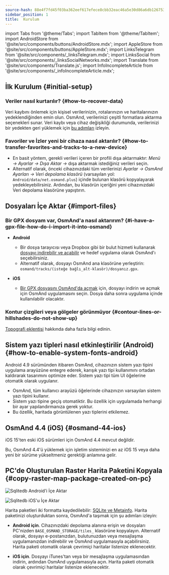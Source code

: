 ```yaml
---
source-hash: 88e4f7fd45f03ba362eef617efece8cbb32eac46a5e30d86a6db12675354fa56
sidebar_position: 1
title:  Kurulum
---
```

import Tabs from '@theme/Tabs';
import TabItem from '@theme/TabItem';
import AndroidStore from '@site/src/components/buttons/AndroidStore.mdx';
import AppleStore from '@site/src/components/buttons/AppleStore.mdx';
import LinksTelegram from '@site/src/components/_linksTelegram.mdx';
import LinksSocial from '@site/src/components/_linksSocialNetworks.mdx';
import Translate from '@site/src/components/Translate.js';
import InfoIncompleteArticle from '@site/src/components/_infoIncompleteArticle.mdx';



## İlk Kurulum {#initial-setup}

### Veriler nasıl kurtarılır? {#how-to-recover-data}

Veri kaybını önlemek için kişisel verilerinizin, rotalarınızın ve haritalarınızın yedeklendiğinden emin olun. OsmAnd, verilerinizi çeşitli formatlara aktarma seçenekleri sunar. Veri kaybı veya cihaz değişikliği durumunda, verilerinizi bir yedekten geri yüklemek için [bu adımları](https://osmand.net/docs/user/personal/import-export/#preventing-data-loss) izleyin.


### Favoriler ve İzler yeni bir cihaza nasıl aktarılır? {#how-to-transfer-favorites-and-tracks-to-a-new-device}

- En basit yöntem, gerekli verileri içeren bir profili dışa aktarmaktır: *Menü → Ayarlar → Dışa Aktar →* dışa aktarmak istediğiniz verileri seçin.
- Alternatif olarak, önceki cihazınızdaki tüm verilerinizi *Ayarlar → OsmAnd Ayarları → Veri depolama klasörü* (varsayılan yol: `Android/data/net.osmand.plus`) içinde bulunan klasörü kopyalayarak yedekleyebilirsiniz. Ardından, bu klasörün içeriğini yeni cihazınızdaki Veri depolama klasörüne yapıştırın.


## Dosyaları İçe Aktar {#import-files}

### Bir GPX dosyam var, OsmAnd'a nasıl aktarırım? {#i-have-a-gpx-file-how-do-i-import-it-into-osmand}

- **Android**
    - Bir dosya tarayıcısı veya Dropbox gibi bir bulut hizmeti kullanarak [dosyayı indirebilir ve açabilir](..//navigation/setup/gpx-navigation.md) ve hedef uygulama olarak OsmAnd'ı seçebilirsiniz.
    - Alternatif olarak, dosyayı OsmAnd ana klasörüne yerleştirin: `osmand/tracks/(isteğe bağlı_alt-klasör)/dosyanız.gpx`.

- **iOS**
    - [Bir GPX dosyasını OsmAnd'da açmak](..//navigation/setup/gpx-navigation.md) için, dosyayı indirin ve açmak için OsmAnd uygulamasını seçin. Dosya daha sonra uygulama içinde kullanılabilir olacaktır.

### Kontur çizgileri veya gölgeler görünmüyor {#contour-lines-or-hillshades-do-not-show-up}

[Topografi eklentisi](../plugins/topography.md) hakkında daha fazla bilgi edinin.


## Sistem yazı tipleri nasıl etkinleştirilir (Android) {#how-to-enable-system-fonts-android}

Android 4.9 sürümünden itibaren OsmAnd, cihazınızın sistem yazı tipini uygulama arayüzüne entegre ederek, karışık yazı tipi kullanımını ortadan kaldırarak tasarımını optimize eder. Sistem yazı tipi tüm UI öğelerine otomatik olarak uygulanır.

- OsmAnd, tüm kullanıcı arayüzü öğelerinde cihazınızın varsayılan sistem yazı tipini kullanır.
- Sistem yazı tipine geçiş otomatiktir. Bu özellik için uygulamada herhangi bir ayar yapılandırmanıza gerek yoktur.
- Bu özellik, haritada görüntülenen yazı tiplerini etkilemez.


## OsmAnd 4.4 (iOS) {#osmand-44-ios}

iOS 15'ten eski iOS sürümleri için OsmAnd 4.4 mevcut değildir.

Bu, OsmAnd 4.4'ü yüklemek için işletim sisteminizi en az iOS 15 veya daha yeni bir sürüme yükseltmeniz gerektiği anlamına gelir.


<!--
## Storage on an SD card (Android) {#storage-on-an-sd-card-android}

:::note
When you *turn on a USB drive to share files* with a computer or disconnect the SD card through system settings, the external drive is disconnected from the device and all applications running on the external drive are **immediately terminated**. You can [read more here](https://developer.android.com/guide/topics/data/install-location).
:::

### To move the OsmAnd home (maps) folder to an external SD card: {#to-move-the-osmand-home-maps-folder-to-an-external-sd-card}

-   Go to *Settings (on the start screen) →  OsmAnd Settings → Data storage folder*
-   Change the value to a path pointing to the external SD card, on many
    Android systems may contain `/storage/extSdCard` or similar.
    Please note that some versions of Android strictly limit your choice
    of which path will be write-accessible for apps.
-   You are then asked if the contents of the OsmAnd data folder should be moved from
    internal memory to the external SD card.
    You may also perform this manually using a built-in file manager app on the device or via
    connecting the device to a computer as external storage and performing the move from there.


### How do I use my SD card with OsmAnd under Android 4.4+ and 5 {#how-do-i-use-my-sd-card-with-osmand-under-android-44-and-5}

If you update your Android to version 4.4.x, you will experience a known
Android issue with the `WRITE_EXTERNAL_STORAGE` permission: Android has
changed the rules so that from now on no application can write to the
external SD card anywhere outside its new standard folder
`Android/data/[PACKAGE-NAME]`. If OsmAnd was installed before updating
your device to Android 4.4.x, it will continue to work (read-only) with
the old, non-standard osmand folder, but won't be able to update any map
and other files there.

Solutions:

-   Move OsmAnd's data folder osmand to the internal storage. \
     **Drawback:** Internal storage can be rather small.
-   Move OsmAnd's data folder osmand into its standard SD folder, \
    for OsmAnd+ : `(extSdCard)/Android/data/net.osmand.plus/files` \
    for OsmAnd : `(extSdCard)/Android/data/net.osmand/files` \
     **Caution:** Whenever you uninstall OsmAnd now, all your data will
    be erased as well! (Unless you unmount your SD card, or rename the
    net.osmand(.plus) folder before de-installation.)

If you manually want to perform the necessary copies/moves, either use a
PC to perform this action on the SD card, or on the device itself use
the file manager tool **which came pre-installed with your Android**
(only these methods will have the necessary write permission). All copy operations
may also be invoked in OsmAnd itself via `Menu/Settings/General/Data
storage folder` but the copy operations may take a long time or result in
errors (e.g. if the SD card is too full).
-->


## PC'de Oluşturulan Raster Harita Paketini Kopyala {#copy-raster-map-package-created-on-pc}

<Tabs groupId="operating-systems" queryString="operating-systems">

<TabItem value="android" label="Android">

![Sqlitedb Android'i İçe Aktar](@site/static/img/plugins/online-maps/import-sqlitedb-android.png)

</TabItem>

<TabItem value="ios" label="iOS">

![Sqlitedb iOS'u İçe Aktar](@site/static/img/plugins/online-maps/import-sqlitedb-ios.png)  

</TabItem>

</Tabs>

Harita paketleri iki formatta kaydedilebilir: [SQLite ve Metainfo](https://osmand.net/docs/user/map/raster-maps). Harita paketinizi oluşturduktan sonra, OsmAnd'a taşımak için şu adımları izleyin:

- **Android için**. Cihazınızdaki depolama alanına erişin ve dosyaları PC'nizden `BASE_OSMAND_STORAGE/tiles_` klasörüne kopyalayın. Alternatif olarak, dosyayı e-postanızdan, bulutunuzdan veya mesajlaşma uygulamanızdan indirebilir ve OsmAnd uygulamasıyla açabilirsiniz. Harita paketi otomatik olarak çevrimiçi haritalar listenize eklenecektir.

- **iOS için**. Dosyayı iTunes'tan veya bir mesajlaşma uygulamasından indirin, ardından OsmAnd uygulamasıyla açın. Harita paketi otomatik olarak çevrimiçi haritalar listenize eklenecektir.